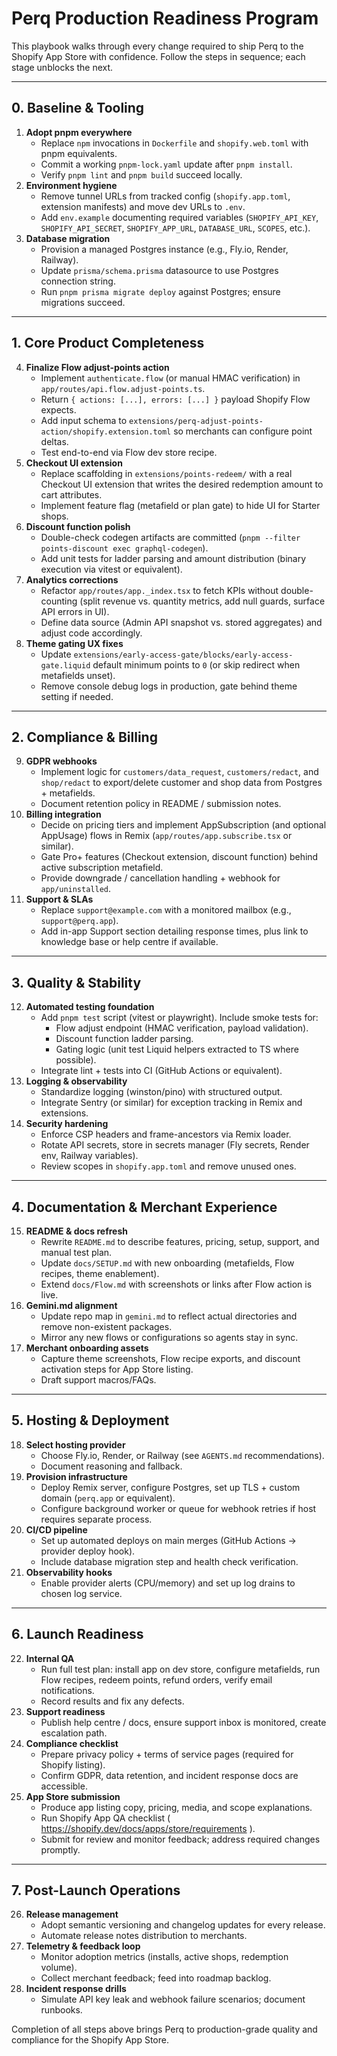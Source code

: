 # Perq Production Readiness Program

This playbook walks through every change required to ship Perq to the Shopify App Store with confidence. Follow the steps in sequence; each stage unblocks the next.

---

## 0. Baseline & Tooling
1. **Adopt pnpm everywhere**
   - Replace `npm` invocations in `Dockerfile` and `shopify.web.toml` with pnpm equivalents.
   - Commit a working `pnpm-lock.yaml` update after `pnpm install`.
   - Verify `pnpm lint` and `pnpm build` succeed locally.
2. **Environment hygiene**
   - Remove tunnel URLs from tracked config (`shopify.app.toml`, extension manifests) and move dev URLs to `.env`.
   - Add `env.example` documenting required variables (`SHOPIFY_API_KEY`, `SHOPIFY_API_SECRET`, `SHOPIFY_APP_URL`, `DATABASE_URL`, `SCOPES`, etc.).
3. **Database migration**
   - Provision a managed Postgres instance (e.g., Fly.io, Render, Railway).
   - Update `prisma/schema.prisma` datasource to use Postgres connection string.
   - Run `pnpm prisma migrate deploy` against Postgres; ensure migrations succeed.

---

## 1. Core Product Completeness
4. **Finalize Flow adjust-points action**
   - Implement `authenticate.flow` (or manual HMAC verification) in `app/routes/api.flow.adjust-points.ts`.
   - Return `{ actions: [...], errors: [...] }` payload Shopify Flow expects.
   - Add input schema to `extensions/perq-adjust-points-action/shopify.extension.toml` so merchants can configure point deltas.
   - Test end-to-end via Flow dev store recipe.
5. **Checkout UI extension**
   - Replace scaffolding in `extensions/points-redeem/` with a real Checkout UI extension that writes the desired redemption amount to cart attributes.
   - Implement feature flag (metafield or plan gate) to hide UI for Starter shops.
6. **Discount function polish**
   - Double-check codegen artifacts are committed (`pnpm --filter points-discount exec graphql-codegen`).
   - Add unit tests for ladder parsing and amount distribution (binary execution via vitest or equivalent).
7. **Analytics corrections**
   - Refactor `app/routes/app._index.tsx` to fetch KPIs without double-counting (split revenue vs. quantity metrics, add null guards, surface API errors in UI).
   - Define data source (Admin API snapshot vs. stored aggregates) and adjust code accordingly.
8. **Theme gating UX fixes**
   - Update `extensions/early-access-gate/blocks/early-access-gate.liquid` default minimum points to `0` (or skip redirect when metafields unset).
   - Remove console debug logs in production, gate behind theme setting if needed.

---

## 2. Compliance & Billing
9. **GDPR webhooks**
   - Implement logic for `customers/data_request`, `customers/redact`, and `shop/redact` to export/delete customer and shop data from Postgres + metafields.
   - Document retention policy in README / submission notes.
10. **Billing integration**
    - Decide on pricing tiers and implement AppSubscription (and optional AppUsage) flows in Remix (`app/routes/app.subscribe.tsx` or similar).
    - Gate Pro+ features (Checkout extension, discount function) behind active subscription metafield.
    - Provide downgrade / cancellation handling + webhook for `app/uninstalled`.
11. **Support & SLAs**
    - Replace `support@example.com` with a monitored mailbox (e.g., `support@perq.app`).
    - Add in-app Support section detailing response times, plus link to knowledge base or help centre if available.

---

## 3. Quality & Stability
12. **Automated testing foundation**
    - Add `pnpm test` script (vitest or playwright). Include smoke tests for:
      - Flow adjust endpoint (HMAC verification, payload validation).
      - Discount function ladder parsing.
      - Gating logic (unit test Liquid helpers extracted to TS where possible).
    - Integrate lint + tests into CI (GitHub Actions or equivalent).
13. **Logging & observability**
    - Standardize logging (winston/pino) with structured output.
    - Integrate Sentry (or similar) for exception tracking in Remix and extensions.
14. **Security hardening**
    - Enforce CSP headers and frame-ancestors via Remix loader.
    - Rotate API secrets, store in secrets manager (Fly secrets, Render env, Railway variables).
    - Review scopes in `shopify.app.toml` and remove unused ones.

---

## 4. Documentation & Merchant Experience
15. **README & docs refresh**
    - Rewrite `README.md` to describe features, pricing, setup, support, and manual test plan.
    - Update `docs/SETUP.md` with new onboarding (metafields, Flow recipes, theme enablement).
    - Extend `docs/Flow.md` with screenshots or links after Flow action is live.
16. **Gemini.md alignment**
    - Update repo map in `gemini.md` to reflect actual directories and remove non-existent packages.
    - Mirror any new flows or configurations so agents stay in sync.
17. **Merchant onboarding assets**
    - Capture theme screenshots, Flow recipe exports, and discount activation steps for App Store listing.
    - Draft support macros/FAQs.

---

## 5. Hosting & Deployment
18. **Select hosting provider**
    - Choose Fly.io, Render, or Railway (see `AGENTS.md` recommendations).
    - Document reasoning and fallback.
19. **Provision infrastructure**
    - Deploy Remix server, configure Postgres, set up TLS + custom domain (`perq.app` or equivalent).
    - Configure background worker or queue for webhook retries if host requires separate process.
20. **CI/CD pipeline**
    - Set up automated deploys on main merges (GitHub Actions → provider deploy hook).
    - Include database migration step and health check verification.
21. **Observability hooks**
    - Enable provider alerts (CPU/memory) and set up log drains to chosen log service.

---

## 6. Launch Readiness
22. **Internal QA**
    - Run full test plan: install app on dev store, configure metafields, run Flow recipes, redeem points, refund orders, verify email notifications.
    - Record results and fix any defects.
23. **Support readiness**
    - Publish help centre / docs, ensure support inbox is monitored, create escalation path.
24. **Compliance checklist**
    - Prepare privacy policy + terms of service pages (required for Shopify listing).
    - Confirm GDPR, data retention, and incident response docs are accessible.
25. **App Store submission**
    - Produce app listing copy, pricing, media, and scope explanations.
    - Run Shopify App QA checklist ( https://shopify.dev/docs/apps/store/requirements ).
    - Submit for review and monitor feedback; address required changes promptly.

---

## 7. Post-Launch Operations
26. **Release management**
    - Adopt semantic versioning and changelog updates for every release.
    - Automate release notes distribution to merchants.
27. **Telemetry & feedback loop**
    - Monitor adoption metrics (installs, active shops, redemption volume).
    - Collect merchant feedback; feed into roadmap backlog.
28. **Incident response drills**
    - Simulate API key leak and webhook failure scenarios; document runbooks.

Completion of all steps above brings Perq to production-grade quality and compliance for the Shopify App Store.
